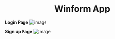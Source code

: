 
<div align="center">

<h1>Winform App</h1>
</div>


**Login Page** 
![image](https://github.com/trong420/winform-app/assets/90754954/e5e2ff9e-138b-4a2d-8463-22d7db6a0708)

**Sign up Page**
![image](https://github.com/trong420/winform-app/assets/90754954/ba84688e-acf2-4a95-881d-4c708ed91428)






